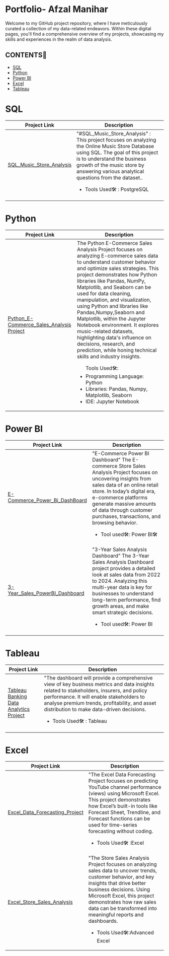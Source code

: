 # Portfolio- Afzal Manihar 
<p>Welcome to my GitHub project repository, where I have meticulously curated a collection of my data-related endeavors. Within these digital pages, you'll find a comprehensive overview of my projects, showcasing my skills and experiences in the realm of data analysis. </p>
<h2>CONTENTS📝</h2>
<ul>
  <li><a href="#sql">SQL</a></li>
   <li><a href="#python">Python</a></li>
   <li><a href="#powerbi">Power BI</a></li>
   <li><a href="#excel">Excel</a></li>
   <li><a href="#tableau">Tableau</a></li>
</ul>

<h1><a name="sql">SQL</a></h1>

| Project Link | Description |
| ------------ | ------------| 
| <a href="https://github.com/AfzalManihar/SQL_Music_Store_Analysis">SQL_Music_Store_Analysis</a><br> | "#SQL_Music_Store_Analysis" : This project focuses on analyzing the Online Music Store Database using SQL. The goal of this project is to understand the business growth of the music store by answering various analytical questions from the dataset..<br><p><ul><li>Tools Used🛠️ : PostgreSQL</li></ul></p> | 

<h1><a name="python">Python</a></h1>

| Project Link | Description |
| ------------ | ------------| 
| <a href="https://github.com/AfzalManihar/Python_E-Commerce_Sales_Analysis">Python_E-Commerce_Sales_Analysis Project </a><br> | The Python E-Commerce Sales Analysis Project focuses on analyzing E-commerce sales data to understand customer behavior and optimize sales strategies. This project demonstrates how Python libraries like Pandas, NumPy, Matplotlib, and Seaborn can be used for data cleaning, manipulation, and visualization, using Python and libraries like Pandas,Numpy,Seaborn and Matplotlib, within the Jupyter Notebook environment. It explores music-related datasets, highlighting data's influence on decisions, research, and prediction, while honing technical skills and industry insights.<br><p><ul>Tools Used🛠️:<br><li>Programming Language: Python<br></li><li>Libraries: Pandas, Numpy, Matplotlib, Seaborn<br></li><li>IDE: Jupyter Notebook<br></li></ul></p> | 

<h1><a name="powerbi">Power BI</a></h1>

| Project Link | Description |
| ------------ | ------------| 
| <a href="https://github.com/AfzalManihar/E-Commerce-Power-Bi-DashBoard">E-Commerce_Power_Bi_DashBoard</a><br> | "E-Commerce Power BI Dashboard" The E-commerce Store Sales Analysis Project focuses on uncovering insights from sales data of an online retail store. In today’s digital era, e-commerce platforms generate massive amounts of data through customer purchases, transactions, and browsing behavior.<br><p><ul><li>Tool used🛠️: Power BI🛠</li></p>| 
| <a href="https://github.com/AfzalManihar/PowerBi_3-Year_Sales_Analysis">3-Year_Sales_PowerBI_Dashboard</a><br> | "3-Year Sales Analysis Dashboard" The 3-Year Sales Analysis Dashboard project provides a detailed look at sales data from 2022 to 2024. Analyzing this multi-year data is key for businesses to understand long-term performance, find growth areas, and make smart strategic decisions.<ul><li>Tool used🛠️: Power BI</li></p> | 

<h1><a name="tableau">Tableau</a></h1>

| Project Link | Description |
| ------------ | ------------| 
| <a href="https://github.com/AfzalManihar/Tableau_Banking_Data_Analytics_Project">Tableau Banking Data Analytics Project </a><br> | "The dashboard will provide a comprehensive view of key business metrics and data insights related to stakeholders, insurers, and policy performance. It will enable stakeholders to analyse premium trends, profitability, and asset distribution to make data-driven decisions.<br><p><ul><li>Tools Used🛠️ : Tableau</li></ul></p> | 

<h1><a name="tableau">Excel</a></h1>

| Project Link | Description |
| ------------ | ------------| 
| <a href="https://github.com/AfzalManihar/Excel_Data_Forecasting_Project">Excel_Data_Forecasting_Project </a><br> | "The Excel Data Forecasting Project focuses on predicting YouTube channel performance (views) using Microsoft Excel. This project demonstrates how Excel’s built-in tools like Forecast Sheet, Trendline, and Forecast functions can be used for time-series forecasting without coding.<br><p><ul><li>Tools Used🛠️ :Excel</li></ul></p> | 
| <a href="https://github.com/AfzalManihar/Excel_Store_Sales_Analysis">Excel_Store_Sales_Analysis </a><br> | "The Store Sales Analysis Project focuses on analyzing sales data to uncover trends, customer behavior, and key insights that drive better business decisions. Using Microsoft Excel, this project demonstrates how raw sales data can be transformed into meaningful reports and dashboards.<br><p><ul><li>Tools Used🛠️:Advanced Excel</li></ul>

